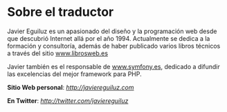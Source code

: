 Sobre el traductor
==================

Javier Eguiluz es un apasionado del diseño y la programación web desde que descubrió Internet allá por el año 1994. Actualmente se dedica a la formación y consultoría, además de haber publicado varios libros técnicos a través del sitio www.librosweb.es

Javier también es el responsable de www.symfony.es, dedicado a difundir las excelencias del mejor framework para PHP.

**Sitio Web personal**: *http://javiereguiluz.com*

**En Twitter**: *http://twitter.com/javiereguiluz*
